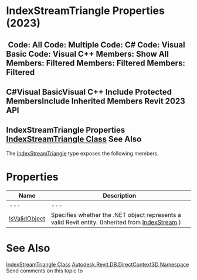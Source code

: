 # IndexStreamTriangle Properties (2023)

﻿
 Code: All Code: Multiple Code: C# Code: Visual Basic Code: Visual C++  Members: Show All Members: Filtered Members: Filtered Members: Filtered   
---  
C#Visual BasicVisual C++
Include Protected MembersInclude Inherited Members
Revit 2023 API  
---  
IndexStreamTriangle Properties  
[IndexStreamTriangle Class](eb2d6eca-ee09-b69b-fb7c-c84a030cc580.md "IndexStreamTriangle Class") See Also  
---  
The [IndexStreamTriangle](eb2d6eca-ee09-b69b-fb7c-c84a030cc580.md "IndexStreamTriangle Class") type exposes the following members.
# Properties
| Name | Description |
| --- | --- |
| --- | --- | --- |
| [IsValidObject](ea6dfcb2-87f3-1f91-4ecf-effbfd2fbcb8.md "IsValidObject Property") | Specifies whether the .NET object represents a valid Revit entity.  (Inherited from [IndexStream](9c300586-7f1f-41db-270b-797d6ad967d8.md "IndexStream Class").) |

# See Also
[IndexStreamTriangle Class](eb2d6eca-ee09-b69b-fb7c-c84a030cc580.md "IndexStreamTriangle Class")
[Autodesk.Revit.DB.DirectContext3D Namespace](f4ba10f0-55ea-5344-173b-688405391794.md "Autodesk.Revit.DB.DirectContext3D Namespace")
Send comments on this topic to 